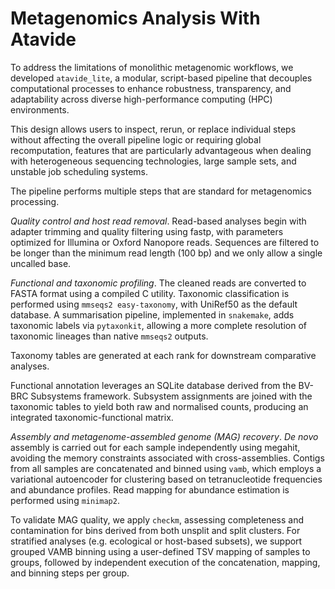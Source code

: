 # Metagenomics Analysis With Atavide

To address the limitations of monolithic metagenomic workflows, we developed `atavide_lite`, 
a modular, script-based pipeline that decouples computational processes to enhance robustness,
transparency, and adaptability across diverse high-performance computing (HPC) environments. 

This design allows users to inspect, rerun, or replace individual steps without affecting the 
overall pipeline logic or requiring global recomputation, features that are particularly 
advantageous when dealing with heterogeneous sequencing technologies, large sample sets, and unstable
job scheduling systems. 

The pipeline performs multiple steps that are standard for metagenomics processing. 

_Quality control and host read removal_. Read-based analyses begin with adapter trimming and quality
filtering using fastp, with parameters optimized for Illumina or Oxford Nanopore reads. 
Sequences are filtered to be longer than the minimum read length (100 bp) and we only
allow a single uncalled base. 

_Functional and taxonomic profiling_. The cleaned reads are converted to FASTA format using 
a compiled C utility. Taxonomic classification is performed using `mmseqs2 easy-taxonomy`, with 
UniRef50 as the default database. A summarisation pipeline, implemented in `snakemake`, adds taxonomic 
labels via `pytaxonkit`, allowing a more complete resolution of taxonomic lineages than native 
`mmseqs2` outputs. 

Taxonomy tables are generated at each rank for downstream comparative analyses.

Functional annotation leverages an SQLite database derived from the BV-BRC Subsystems framework.
Subsystem assignments are joined with the taxonomic tables to yield both raw and normalised counts, 
producing an integrated taxonomic-functional matrix.

_Assembly and metagenome-assembled genome (MAG) recovery_. _De novo_ assembly is carried
out for each sample independently using megahit, avoiding the memory constraints associated 
with cross-assemblies. Contigs from all samples are concatenated and binned using `vamb`, which 
employs a variational autoencoder for clustering based on tetranucleotide frequencies and 
abundance profiles. Read mapping for abundance estimation is performed using `minimap2`.

To validate MAG quality, we apply `checkm`, assessing completeness and contamination for bins derived
from both unsplit and split clusters. For stratified analyses 
(e.g. ecological or host-based subsets), we support grouped VAMB binning using a user-defined
TSV mapping of samples to groups, followed by independent execution of the concatenation, 
mapping, and binning steps per group.

